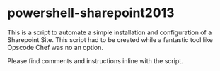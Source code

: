 powershell-sharepoint2013
=========================

This is a script to automate a simple installation and configuration of a Sharepoint Site. This script had to be created while a fantastic tool like Opscode Chef was no an option.

Please find comments and instructions inline with the script.
